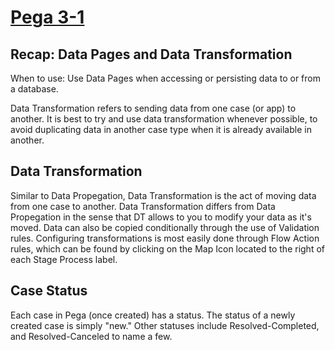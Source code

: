 # <u>Pega 3-1</u>

## Recap: Data Pages and Data Transformation

When to use: Use Data Pages when accessing or persisting data to or from a database.

Data Transformation refers to sending data from one case (or app) to another. It is best to try and use data transformation whenever possible, to avoid duplicating data in another case type when it is already available in another.

## Data Transformation

Similar to Data Propegation, Data Transformation is the act of moving data from one case to another. Data Transformation differs from Data Propegation in the sense that DT allows to you to modify your data as it's moved. Data can also be copied conditionally through the use of Validation rules. Configuring transformations is most easily done through Flow Action rules, which can be found by clicking on the Map Icon located to the right of each Stage Process label.

## Case Status

Each case in Pega (once created) has a status. The  status of a newly created case is simply "new." Other statuses include Resolved-Completed, and Resolved-Canceled to name a few.
